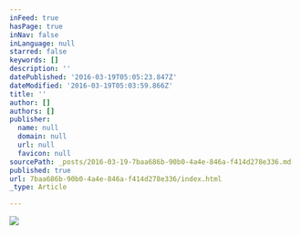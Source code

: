 ```yaml
---
inFeed: true
hasPage: true
inNav: false
inLanguage: null
starred: false
keywords: []
description: ''
datePublished: '2016-03-19T05:05:23.847Z'
dateModified: '2016-03-19T05:03:59.866Z'
title: ''
author: []
authors: []
publisher:
  name: null
  domain: null
  url: null
  favicon: null
sourcePath: _posts/2016-03-19-7baa686b-90b0-4a4e-846a-f414d278e336.md
published: true
url: 7baa686b-90b0-4a4e-846a-f414d278e336/index.html
_type: Article

---
```

![](https://the-grid-user-content.s3-us-west-2.amazonaws.com/c8e6a14d-f33d-4068-be72-76930a46f29b.jpg)